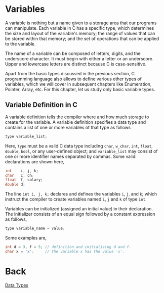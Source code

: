 # Variables
A variable is nothing but a name given to a storage area that our programs can manipulate. Each variable in C has a specific type, which determines the size and layout of the variable's memory; the range of values that can be stored within that memory; and the set of operations that can be applied to the variable.

The name of a variable can be composed of letters, digits, and the underscore character. It must begin with either a letter or an underscore. Upper and lowercase letters are distinct because C is case-sensitive.

Apart from the basic types discussed in the previous section, C programming language also allows to define various other types of variables, which we will cover in subsequent chapters like Enumeration, Pointer, Array, etc. For this chapter, let us study only basic variable types.

## Variable Definition in C
A variable definition tells the compiler where and how much storage to create for the variable. A variable definition specifies a data type and contains a list of one or more variables of that type as follows
```c++
type variable_list;
```
Here, `type` must be a valid C data type including `char`, `w_char`, `int`, `float`, `double`, `bool`, or any user-defined object; and `variable_list` may consist of one or more identifier names separated by commas. Some valid declarations are shown here,
```c++
int    i, j, k;
char   c, ch;
float  f, salary;
double d;
```
The line `int i, j, k;` declares and defines the variables `i`, `j`, and `k`; which instruct the compiler to create variables named `i`, `j` and `k` of type `int`.

Variables can be initialized (assigned an initial value) in their declaration. The initializer consists of an equal sign followed by a constant expression as follows,
```c++
type variable_name = value;
```
Some examples are,
```c++
int d = 3, f = 5; // definition and initializing d and f.
char x = 'x';     // the variable x has the value 'x'.
```
# Back
[Data Types](../sec03/dataTypes.md)
